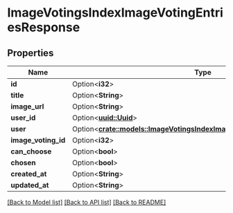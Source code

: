 # ImageVotingsIndexImageVotingEntriesResponse

## Properties

Name | Type | Description | Notes
------------ | ------------- | ------------- | -------------
**id** | Option<**i32**> |  | [optional]
**title** | Option<**String**> |  | [optional]
**image_url** | Option<**String**> |  | [optional]
**user_id** | Option<[**uuid::Uuid**](uuid::Uuid.md)> |  | [optional]
**user** | Option<[**crate::models::ImageVotingsIndexImageVotingEntriesResponseUser**](ImageVotingsIndexImageVotingEntriesResponseUser.md)> |  | [optional]
**image_voting_id** | Option<**i32**> |  | [optional]
**can_choose** | Option<**bool**> |  | [optional]
**chosen** | Option<**bool**> |  | [optional]
**created_at** | Option<**String**> |  | [optional]
**updated_at** | Option<**String**> |  | [optional]

[[Back to Model list]](../README.md#documentation-for-models) [[Back to API list]](../README.md#documentation-for-api-endpoints) [[Back to README]](../README.md)


